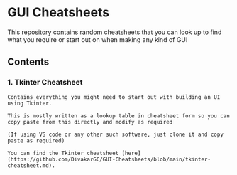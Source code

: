 # GUI Cheatsheets

This repository contains random cheatsheets that you can look up to find what you require or start out on when making any kind of GUI

## Contents

### 1. Tkinter Cheatsheet
    
    Contains everything you might need to start out with building an UI using Tkinter.

    This is mostly written as a lookup table in cheatsheet form so you can copy paste from this directly and modify as required

    (If using VS code or any other such software, just clone it and copy paste as required)

    You can find the Tkinter cheatsheet [here](https://github.com/DivakarGC/GUI-Cheatsheets/blob/main/tkinter-cheatsheet.md).
